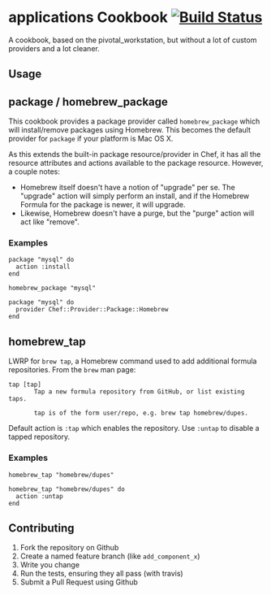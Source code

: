 applications Cookbook [![Build Status](https://travis-ci.org/kitchenplan/chef-applications.png?branch=master)](https://travis-ci.org/kitchenplan/chef-applications)
=====================

A cookbook, based on the pivotal_workstation, but without a lot of custom providers and a lot cleaner.

Usage
-----

## package / homebrew\_package

This cookbook provides a package provider called `homebrew_package`
which will install/remove packages using Homebrew. This becomes the
default provider for `package` if your platform is Mac OS X.

As this extends the built-in package resource/provider in Chef, it has
all the resource attributes and actions available to the package
resource. However, a couple notes:

* Homebrew itself doesn't have a notion of "upgrade" per se. The
  "upgrade" action will simply perform an install, and if the Homebrew
  Formula for the package is newer, it will upgrade.
* Likewise, Homebrew doesn't have a purge, but the "purge" action will
  act like "remove".

### Examples

    package "mysql" do
      action :install
    end

    homebrew_package "mysql"

    package "mysql" do
      provider Chef::Provider::Package::Homebrew
    end

## homebrew\_tap

LWRP for `brew tap`, a Homebrew command used to add additional formula
repositories. From the `brew` man page:

    tap [tap]
           Tap a new formula repository from GitHub, or list existing taps.

           tap is of the form user/repo, e.g. brew tap homebrew/dupes.

Default action is `:tap` which enables the repository. Use `:untap` to
disable a tapped repository.

### Examples

    homebrew_tap "homebrew/dupes"

    homebrew_tap "homebrew/dupes" do
      action :untap
    end

Contributing
------------

1. Fork the repository on Github
2. Create a named feature branch (like `add_component_x`)
3. Write you change
4. Run the tests, ensuring they all pass (with travis)
5. Submit a Pull Request using Github
